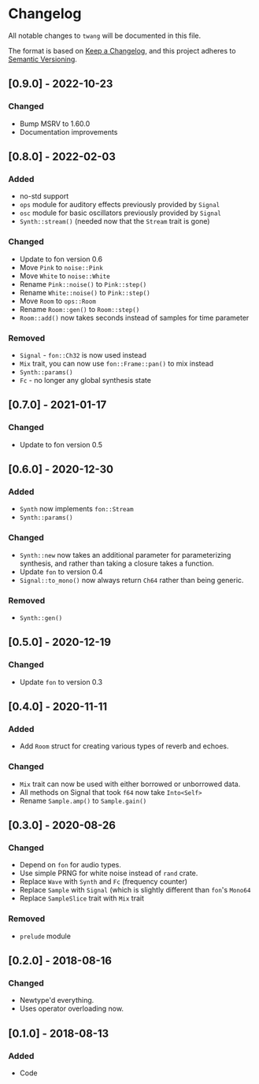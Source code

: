 # Changelog
All notable changes to `twang` will be documented in this file.

The format is based on [Keep a Changelog](https://keepachangelog.com/en/1.0.0/),
and this project adheres to [Semantic Versioning](https://github.com/AldaronLau/semver).

## [0.9.0] - 2022-10-23
### Changed
 - Bump MSRV to 1.60.0
 - Documentation improvements

## [0.8.0] - 2022-02-03
### Added
 - no-std support
 - `ops` module for auditory effects previously provided by `Signal`
 - `osc` module for basic oscillators previously provided by `Signal`
 - `Synth::stream()` (needed now that the `Stream` trait is gone)

### Changed
 - Update to fon version 0.6
 - Move `Pink` to `noise::Pink`
 - Move `White` to `noise::White`
 - Rename `Pink::noise()` to `Pink::step()`
 - Rename `White::noise()` to `Pink::step()`
 - Move `Room` to `ops::Room`
 - Rename `Room::gen()` to `Room::step()`
 - `Room::add()` now takes seconds instead of samples for time parameter

### Removed
 - `Signal` - `fon::Ch32` is now used instead
 - `Mix` trait, you can now use `fon::Frame::pan()` to mix instead
 - `Synth::params()`
 - `Fc` - no longer any global synthesis state

## [0.7.0] - 2021-01-17
### Changed
 - Update to fon version 0.5

## [0.6.0] - 2020-12-30
### Added
 - `Synth` now implements `fon::Stream`
 - `Synth::params()`

### Changed
 - `Synth::new` now takes an additional parameter for parameterizing synthesis,
   and rather than taking a closure takes a function.
 - Update `fon` to version 0.4
 - `Signal::to_mono()` now always return `Ch64` rather than being generic.

### Removed
 - `Synth::gen()`

## [0.5.0] - 2020-12-19
### Changed
 - Update `fon` to version 0.3

## [0.4.0] - 2020-11-11
### Added
 - Add `Room` struct for creating various types of reverb and echoes. 

### Changed
 - `Mix` trait can now be used with either borrowed or unborrowed data.
 - All methods on Signal that took `f64` now take `Into<Self>`
 - Rename `Sample.amp()` to `Sample.gain()`

## [0.3.0] - 2020-08-26
### Changed
 - Depend on `fon` for audio types.
 - Use simple PRNG for white noise instead of `rand` crate.
 - Replace `Wave` with `Synth` and `Fc` (frequency counter)
 - Replace `Sample` with `Signal` (which is slightly different than `fon`'s
   `Mono64`
 - Replace `SampleSlice` trait with `Mix` trait

### Removed
 - `prelude` module

## [0.2.0] - 2018-08-16
### Changed
 - Newtype'd everything.
 - Uses operator overloading now.

## [0.1.0] - 2018-08-13
### Added
 - Code
